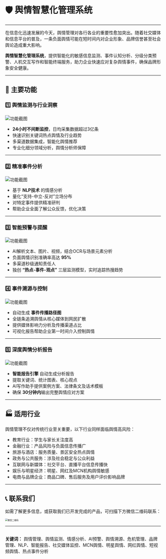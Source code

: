 # 🛡️ 舆情智慧化管理系统

------

在信息化迅速发展的今天，舆情管理对各行各业的重要性愈加突出。随着社交媒体和信息平台的普及，一条负面舆情可能在短时间内对企业形象、品牌信誉甚至社会舆论造成重大影响。

**舆情智慧化管理系统**，提供智能化的敏感信息监测、事件认知分析、分级分类预警、人机交互写作和智能终端服务，助力企业快速应对复杂舆情事件，确保品牌形象安全健康。

------

## 🚀 主要功能

### 1️⃣ 舆情监测与行业洞察

![功能截图](https://gitee.com/gcys2025/SmartSentinel/raw/master/1.png)

- **24小时不间断监控**，日均采集数据超过3亿条
- 快速识别关键词热点舆情及行业趋势
- 多渠道数据集成，智能化舆情推荐
- 专业化细分领域分析，舆情分析师保障

------

### 2️⃣ 精准事件分析

![功能截图](https://gitee.com/gcys2025/SmartSentinel/raw/master/2.png)

- 基于 **NLP技术** 的情感分析
- 量化“支持-中立-反对”立场分布
- 对特定事件提供精准研判
- 帮助企业全面了解公众反馈，优化决策

------

### 3️⃣ 智能预警与提醒

![功能截图](https://gitee.com/gcys2025/SmartSentinel/raw/master/3.png)

- AI解析文本、图片、视频，结合OCR与场景元素分析
- 负面舆情识别准确率高达 **95%**
- 多渠道秒级通知责任人
- 独创 **“热点-事件-观点”** 三层监测模型，实时追踪热搜趋势

------

### 4️⃣ 事件溯源与控制

![功能截图](https://gitee.com/gcys2025/SmartSentinel/raw/master/4.png)

- 自动生成 **事件传播路径图**
- 全链条追溯舆情从核心媒体到网民扩散
- 提供媒体影响力分析及传播渠道占比
- 可视化报告帮助企业第一时间介入控制舆情

------

### 5️⃣ 深度舆情分析报告

![功能截图](https://gitee.com/gcys2025/SmartSentinel/raw/master/5.png)

- **智能报告引擎** 自动生成分析报告
- 提取关键词、统计图表、核心观点
- AI写作助手提供案例方案、法律条文及话术模板
- 确保 **30分钟内**输出完整舆情应对方案

------

## 🏭 适用行业

舆情管理不仅对传统行业至关重要，以下行业同样面临舆情高风险：

- 教育行业：学生与家长关注度高
- 金融行业：产品风险与负面信息传播广
- 旅游与酒店：服务质量、景区安全热点舆情
- 政务与公共服务：涉及社会稳定与公众利益
- 互联网与新媒体：社交平台、直播平台信息传播快
- 娱乐与明星经济：明星、网红及MCN机构舆情敏感
- 电商与品牌企业：商品口碑、售后服务及用户评价影响品牌

------

## 📞 联系我们

如需了解更多信息，或获取我们已开发完成的产品，可扫描下方微信二维码联系：

<img src="https://gitee.com/gcys2025/SmartSentinel/raw/master/6.png" alt="微信二维码" style="zoom:50%;" />

------

## 

**关键词：** 舆情管理、舆情监测、情感分析、AI预警、舆情溯源、危机管理、品牌管理、NLP、智能报告、社交媒体监控、MCN舆情、明星舆情、网红舆情、短视频舆情、热点事件分析

